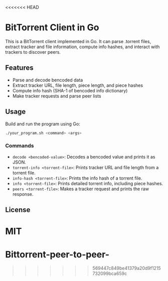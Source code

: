 <<<<<<< HEAD
# BitTorrent Client in Go

This is a BitTorrent client implemented in Go. It can parse .torrent files, extract tracker and file information, compute info hashes, and interact with trackers to discover peers.

## Features
- Parse and decode bencoded data
- Extract tracker URL, file length, piece length, and piece hashes
- Compute info hash (SHA-1 of bencoded info dictionary)
- Make tracker requests and parse peer lists

## Usage

Build and run the program using Go:

```sh
./your_program.sh <command> <args>
```

### Commands
- `decode <bencoded-value>`: Decodes a bencoded value and prints it as JSON.
- `torrent-info <torrent-file>`: Prints tracker URL and file length from a torrent file.
- `info-hash <torrent-file>`: Prints the info hash of a torrent file.
- `info <torrent-file>`: Prints detailed torrent info, including piece hashes.
- `peers <torrent-file>`: Makes a tracker request and prints the raw response.

## License
MIT
=======
# Bittorrent-peer-to-peer-
>>>>>>> 569447c849be41379a20d9f1215732099bca659c
